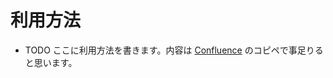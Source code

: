 ﻿# 利用方法

- TODO ここに利用方法を書きます。内容は [Confluence](https://synesthesias.atlassian.net/wiki/spaces/KEIKAN/pages/10747948) のコピペで事足りると思います。